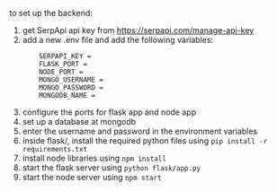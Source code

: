 to set up the backend:

1. get SerpApi api key from https://serpapi.com/manage-api-key
2. add a new .env file and add the following variables:
   ```
       SERPAPI_KEY =
       FLASK_PORT =
       NODE_PORT =
       MONGO_USERNAME =
       MONGO_PASSWORD =
       MONGODB_NAME =
   ```
3. configure the ports for flask app and node app
4. set up a database at mongodb
5. enter the username and password in the environment variables
6. inside flask/, install the required python files using `pip install -r requirements.txt`
7. install node libraries using `npm install`
8. start the flask server using `python flask/app.py`
9. start the node server using `npm start`
